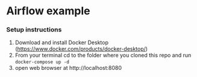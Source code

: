 # Airflow example

### Setup instructions
1. Download and install Docker Desktop (https://www.docker.com/products/docker-desktop/)
2. From your terminal cd to the folder where you cloned this repo and run `docker-compose up -d`
3. open web browser at http://localhost:8080
